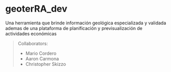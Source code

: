 # geoterRA_dev
Una herramienta que brinde información geológica especializada y validada ademas de una plataforma de planificación y previsualización de actividades económicas


> Collaborators:
> - Mario Cordero
> - Aaron Carmona
> - Christopher Skizzo

<!-- 

Install LAMP native in linux

- [] https://www.youtube.com/watch?v=ocwukh0gs8w&t=400s
In synaptics install

apache2
mysql-server
mysql-client
phpmyadmin

https://www.youtube.com/watch?v=MX4a8HSPR_8

CREAR USUARIO PARA PHPMYADMIN

sudo mysql -u root -p

CREATE USER 'USER'@'%' IDENTIFIED BY 'PASSWORD';

In this case
User:       USER
Password:   PASSWORD

GRANT ALL PRIVILEGES ON * . * TO 'USER'@'%';

 -->
